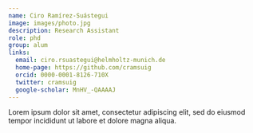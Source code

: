 ```yaml
---
name: Ciro Ramírez-Suástegui
image: images/photo.jpg
description: Research Assistant
role: phd
group: alum
links:
  email: ciro.rsuastegui@helmholtz-munich.de
  home-page: https://github.com/cramsuig
  orcid: 0000-0001-8126-710X
  twitter: cramsuig
  google-scholar: MnHV_-QAAAAJ
---
```


Lorem ipsum dolor sit amet, consectetur adipiscing elit, sed do eiusmod tempor incididunt ut labore et dolore magna aliqua.
